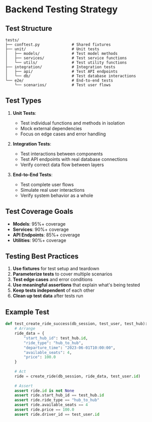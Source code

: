 # Backend Testing Strategy

## Test Structure

```
tests/
├── conftest.py              # Shared fixtures
├── unit/                    # Unit tests
│   ├── models/              # Test model methods
│   ├── services/            # Test service functions
│   └── utils/               # Test utility functions
├── integration/             # Integration tests
│   ├── api/                 # Test API endpoints
│   └── db/                  # Test database interactions
└── e2e/                     # End-to-end tests
    └── scenarios/           # Test user flows
```

## Test Types

1. **Unit Tests**:
   - Test individual functions and methods in isolation
   - Mock external dependencies
   - Focus on edge cases and error handling

2. **Integration Tests**:
   - Test interactions between components
   - Test API endpoints with real database connections
   - Verify correct data flow between layers

3. **End-to-End Tests**:
   - Test complete user flows
   - Simulate real user interactions
   - Verify system behavior as a whole

## Test Coverage Goals

- **Models**: 95%+ coverage
- **Services**: 90%+ coverage
- **API Endpoints**: 85%+ coverage
- **Utilities**: 90%+ coverage

## Testing Best Practices

1. **Use fixtures** for test setup and teardown
2. **Parameterize tests** to cover multiple scenarios
3. **Test edge cases** and error conditions
4. **Use meaningful assertions** that explain what's being tested
5. **Keep tests independent** of each other
6. **Clean up test data** after tests run

## Example Test

```python
def test_create_ride_success(db_session, test_user, test_hub):
    # Arrange
    ride_data = {
        "start_hub_id": test_hub.id,
        "ride_type": "hub_to_hub",
        "departure_time": "2023-06-01T10:00:00",
        "available_seats": 4,
        "price": 100.0
    }
    
    # Act
    ride = create_ride(db_session, ride_data, test_user.id)
    
    # Assert
    assert ride.id is not None
    assert ride.start_hub_id == test_hub.id
    assert ride.ride_type == "hub_to_hub"
    assert ride.available_seats == 4
    assert ride.price == 100.0
    assert ride.driver_id == test_user.id
```
